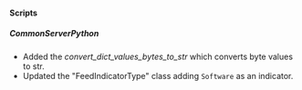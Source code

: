 
#### Scripts
##### CommonServerPython
- Added the *convert_dict_values_bytes_to_str* which converts byte values to str.
- Updated the "FeedIndicatorType" class adding `Software` as an indicator.
